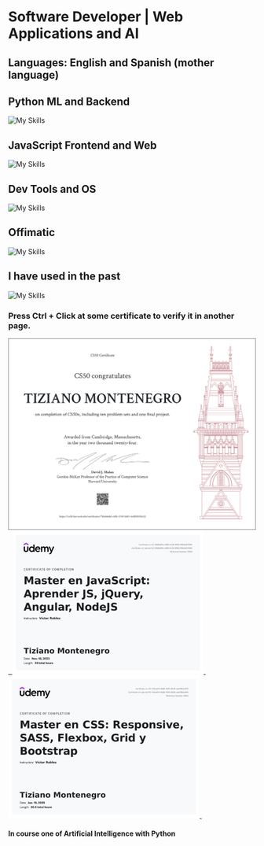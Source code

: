 # Software Developer | Web Applications and AI
<!--
[](url)![banner (3)](https://github.com/TiziDevScripter/TiziDevScripter/assets/91438170/9289d541-ee93-4b69-8b72-81ac878e8cda)
-->

<!--
## I'm introducing myself in the world of AI, Web 3.0, crypto, smart contracts, and blockchain.
-->
## Languages: English and Spanish (mother language)

<!--
<h1 align="center"> Hello there!✌ I'm Tiziano Montenegro.😁 </h1>

![banner (3)](https://github.com/TiziDevScripter/TiziDevScripter/assets/91438170/9289d541-ee93-4b69-8b72-81ac878e8cda)

## Operative Systems
[![My Skills](https://skillicons.dev/icons?i=debian,windows)](https://skillicons.dev)
-->

## Python ML and Backend
![My Skills](https://go-skill-icons.vercel.app/api/icons?i=python,sqlite,flask,scikitlearn,tensorflow,anaconda)

## JavaScript Frontend and Web
![My Skills](https://go-skill-icons.vercel.app/api/icons?i=typescript,react,gsap,javascript,html,css)
<!--
![My Skills](https://go-skill-icons.vercel.app/api/icons?i=angular,tailwindcss,astro)
-->

## Dev Tools and OS
![My Skills](https://go-skill-icons.vercel.app/api/icons?i=git,github,bun,npm,vite,cursor,vscode,sublime,debian,windows,wezterm)
<!--
## AIs I usually use
![My Skills](https://go-skill-icons.vercel.app/api/icons?i=claude,chatgpt,deepseek)
-->
## Offimatic
![My Skills](https://go-skill-icons.vercel.app/api/icons?i=excel,word,powerpoint,capcut)

## I have used in the past
![My Skills](https://go-skill-icons.vercel.app/api/icons?i=c,nextjs,jquery,bootstrap,pycharm)

<!--
## Goals
Be able to build AI models 
-->
<!--
[![My Skills](https://skillicons.dev/icons?i=solidity,django,cpp)](https://skillicons.dev)
-->

<!--
[![My Skills](https://skillicons.dev/icons?i=python,flask,javascript,typescript,html,css,react&perline=3)](https://skillicons.dev)
# CONTACT
<a href="mailto:tizianomontenegro07@gmail.com?Subject=I%20want%20propose%20you%20something" target="_blank" rel="noreferrer"><img src="https://user-images.githubusercontent.com/48330849/172060688-5e1bf6ca-7bb9-43a2-b202-001170434946.png"  width="45"></a>
-->

<!-- ## 💼 🛠 &nbsp;Languages and Tools : -->

<!-- <img src="" title="" alt="" width="40" height="40"/>&nbsp; -->

### Press Ctrl + Click at some certificate to verify it in another page.

<a href="https://certificates.cs50.io/7bb466dd-c10b-4769-bf63-4c885013b122.pdf?size=letter" target="_blank">
  <img src="https://github.com/TizianoMontenegro/CERTIFICATES/blob/main/CS50x.png" title="Computer Science Harvard Course" alt="Computer Science Harvard Course" width="700"/>&nbsp;
</a>
<a href="https://www.udemy.com/certificate/UC-35d8e60e-b268-4c04-9f90-f9fb3e614390/" target="_blank">
  <img src="https://github.com/TizianoMontenegro/CERTIFICATES/blob/main/UC-35d8e60e-b268-4c04-9f90-f9fb3e614390.jpg" title="Master in JavaScript" alt="Master in JavaScript" width="390"/>&nbsp;
</a>
<a href="https://www.udemy.com/certificate/UC-412cea72-9b35-427b-8019-cda1f36dc946/" target="_blank">
  <img src="https://github.com/TizianoMontenegro/CERTIFICATES/blob/main/UC-412cea72-9b35-427b-8019-cda1f36dc946.jpg" title="Master in CSS" alt="Master in CSS" width="390"/>&nbsp;
</a>

#### In course one of Artificial Intelligence with Python

<!--
## 📋 Current Goals
- [ ] Learn Git well enough. 
- [ ] Become Data Science or Cibersecurity or Backend.
- [ ] Develop in projects Open Source. 
-->
